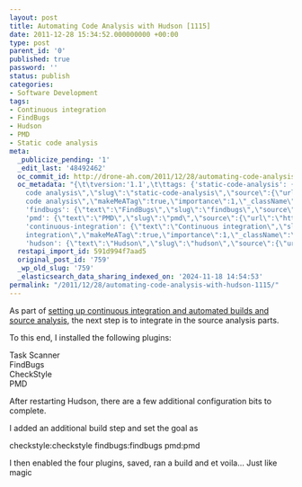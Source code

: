 ```yaml
---
layout: post
title: Automating Code Analysis with Hudson [1115]
date: 2011-12-28 15:34:52.000000000 +00:00
type: post
parent_id: '0'
published: true
password: ''
status: publish
categories:
- Software Development
tags:
- Continuous integration
- FindBugs
- Hudson
- PMD
- Static code analysis
meta:
  _publicize_pending: '1'
  _edit_last: '48492462'
  oc_commit_id: http://drone-ah.com/2011/12/28/automating-code-analysis-with-hudson-1115/1325086495
  oc_metadata: "{\t\tversion:'1.1',\t\ttags: {'static-code-analysis': {\"text\":\"Static
    code analysis\",\"slug\":\"static-code-analysis\",\"source\":{\"url\":\"http://d.opencalais.com/dochash-1/31a0e4fb-31a6-359b-b950-17b1d47017c2/SocialTag/1\",\"subjectURL\":null,\"type\":{\"url\":\"http://s.opencalais.com/1/type/tag/SocialTag\",\"name\":\"SocialTag\",\"_className\":\"ArtifactType\"},\"name\":\"Static
    code analysis\",\"makeMeATag\":true,\"importance\":1,\"_className\":\"SocialTag\",\"normalizedRelevance\":1},\"bucketName\":\"current\",\"bucketPlacement\":\"auto\",\"_className\":\"Tag\"},
    'findbugs': {\"text\":\"FindBugs\",\"slug\":\"findbugs\",\"source\":{\"url\":\"http://d.opencalais.com/dochash-1/31a0e4fb-31a6-359b-b950-17b1d47017c2/SocialTag/2\",\"subjectURL\":null,\"type\":{\"url\":\"http://s.opencalais.com/1/type/tag/SocialTag\",\"name\":\"SocialTag\",\"_className\":\"ArtifactType\"},\"name\":\"FindBugs\",\"makeMeATag\":true,\"importance\":1,\"_className\":\"SocialTag\",\"normalizedRelevance\":1},\"bucketName\":\"current\",\"bucketPlacement\":\"auto\",\"_className\":\"Tag\"},
    'pmd': {\"text\":\"PMD\",\"slug\":\"pmd\",\"source\":{\"url\":\"http://d.opencalais.com/dochash-1/31a0e4fb-31a6-359b-b950-17b1d47017c2/SocialTag/3\",\"subjectURL\":null,\"type\":{\"url\":\"http://s.opencalais.com/1/type/tag/SocialTag\",\"name\":\"SocialTag\",\"_className\":\"ArtifactType\"},\"name\":\"PMD\",\"makeMeATag\":true,\"importance\":1,\"_className\":\"SocialTag\",\"normalizedRelevance\":1},\"bucketName\":\"current\",\"bucketPlacement\":\"auto\",\"_className\":\"Tag\"},
    'continuous-integration': {\"text\":\"Continuous integration\",\"slug\":\"continuous-integration\",\"source\":{\"url\":\"http://d.opencalais.com/dochash-1/31a0e4fb-31a6-359b-b950-17b1d47017c2/SocialTag/4\",\"subjectURL\":null,\"type\":{\"url\":\"http://s.opencalais.com/1/type/tag/SocialTag\",\"name\":\"SocialTag\",\"_className\":\"ArtifactType\"},\"name\":\"Continuous
    integration\",\"makeMeATag\":true,\"importance\":1,\"_className\":\"SocialTag\",\"normalizedRelevance\":1},\"bucketName\":\"current\",\"bucketPlacement\":\"auto\",\"_className\":\"Tag\"},
    'hudson': {\"text\":\"Hudson\",\"slug\":\"hudson\",\"source\":{\"url\":\"http://d.opencalais.com/pershash-1/07845f25-13cd-3937-8b42-24eea2bd187c\",\"subjectURL\":null,\"type\":{\"url\":\"http://s.opencalais.com/1/type/em/e/Person\",\"name\":\"Person\",\"_className\":\"ArtifactType\"},\"name\":\"Hudson\",\"_className\":\"Entity\",\"rawRelevance\":0.857,\"normalizedRelevance\":0.857},\"bucketName\":\"current\",\"bucketPlacement\":\"auto\",\"_className\":\"Tag\"}}\t}"
  restapi_import_id: 591d994f7aad5
  original_post_id: '759'
  _wp_old_slug: '759'
  _elasticsearch_data_sharing_indexed_on: '2024-11-18 14:54:53'
permalink: "/2011/12/28/automating-code-analysis-with-hudson-1115/"
---
```


As part of [setting up continuous integration and automated builds and
source
analysis](http://drone-ah.com/2011/12/28/hudson-jenkins-and-continuous-integration-1114/ "Hudson / Jenkins and Continuous Integration [1114]"),
the next step is to integrate in the source analysis parts.

To this end, I installed the following plugins:

Task Scanner\
FindBugs\
CheckStyle\
PMD

After restarting Hudson, there are a few additional configuration bits
to complete.

I added an additional build step and set the goal as

checkstyle:checkstyle findbugs:findbugs pmd:pmd

I then enabled the four plugins, saved, ran a build and et voila\...
Just like magic

 

